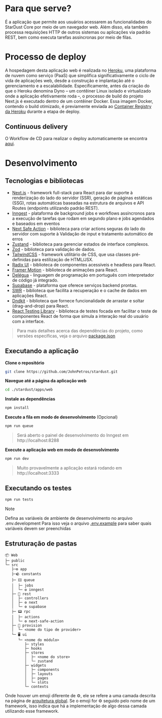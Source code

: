 # Para que serve?

É a aplicação que permite aos usuários acessarem as funcionalidades do StarDust Core por meio de um navegador web. Além disso, ela também processa requisições HTTP de outros sistemas ou aplicações via padrão REST, bem como executa tarefas assíncronas por meio de filas.

# Processo de deploy

A hospedagem desta aplicação web é realizada no [Heroku](https://www.heroku.com/), uma plataforma de nuvem como serviço (PaaS) que simplifica significativamente o ciclo de vida de aplicações web, desde a construção e implantação até o gerenciamento e a escalabilidade. Especificamente, antes da criação do que o Heroku denomina Dyno – um contêiner Linux isolado e virtualizado onde a aplicação efetivamente roda –, o processo de build do projeto Next.js é executado dentro de um contêiner Docker. Essa imagem Docker, contendo o build otimizado, é previamente enviada ao [Container Registry da Heroku](https://devcenter.heroku.com/articles/container-registry-and-runtime) durante a etapa de deploy.

## Continuous delivery

O Workflow de CD para realizar o deploy automaticamente se encontra [aqui](https://github.com/JohnPetros/stardust/blob/main/.github/workflows/web-app-cd.yaml).

# Desenvolvimento

## Tecnologias e bibliotecas

- [Next.js](https://nextjs.org/) - framework full-stack para React para dar suporte à renderização do lado do servidor (SSR), geração de páginas estáticas (SSG), rotas automáticas baseadas na estrutura de arquivos e API Routes (endpoints utilizando padrão REST).
- [Inngest](https://www.inngest.com/) - plataforma de background jobs e workflows assíncronos para a execução de tarefas que rodam em segundo plano e jobs agendados e baseados em eventos
- [Next Safe Action](https://next-safe-action.dev/) - biblioteca para criar actions seguras do lado do servidor com suporte à Validação de input e tratamento automático de erros
- [Zustand](https://zustand-demo.pmnd.rs/) - biblioteca para gerenciar estados de interface complexos.
- [Zod](https://zod.dev/) -  biblioteca para validação de dados.
- [TailwindCSS](https://tailwindcss.com/) - framework utilitário de CSS, que usa classes pré-definidas para estilização de HTML/JSX.
- [Radix UI](https://www.radix-ui.com/) - biblioteca de componentes acessíveis e headless para React.
- [Framer Motion](https://motion.dev/) - biblioteca de animações para React.
- [Delégua](https://github.com/DesignLiquido/delegua) - linguagem de programação em português com interpretador de código já integrado.
- [Supabase](https://supabase.com/) - plataforma que oferece serviços backend prontas.
- [SWR](https://swr.vercel.app/) - biblioteca que facilita a recuperação e o cache de dados em aplicações React.
- [Dndkit](https://dndkit.com/) - biblioteca que fornece funcionalidade de arrastar e soltar (drag-and-drop) para React.
- [React Testing Library](https://testing-library.com/docs/react-testing-library/intro/) - biblioteca de testes focada em facilitar o teste de componentes React de forma que simula a interação real do usuário com a interface.

> Para mais detalhes acerca das dependências do projeto, como versões específicas, veja o arquivo [package.json](https://github.com/JohnPetros/stardust/blob/main/apps/web/package.json)

## Executando a aplicação

**Clone o repositório**

```bash
git clone https://github.com/JohnPetros/stardust.git
```

**Navegue até a página da aplicação web**

```bash
cd ./stardust/apps/web
```

**Instale as dependências**

```bash
npm install
```

**Execute a fila em modo de desenvolvimento** (Opcional)

```bash
npm run queue
```

> Será aberto o painel de desenvolvimento do Inngest em http://localhost:8288

**Execute a aplicação web em modo de desenvolvimento**

```bash
npm run dev
```
 > Muito provavelmente a aplicação estará rodando em http://localhost:3333

## Executando os testes

```bash
npm run tests
```
> [!NOTE]
> Defina as variáveis de ambiente de desenvolvimento no arquivo .env.development
> Para isso veja o arquivo [.env.example](https://github.com/JohnPetros/stardust/blob/main/apps/web/.env.example) para saber quais variáveis devem ser preenchidas

## Estruturação de pastas

```
📦 Web
├─ public
└─ src
   ├─⚙️ app
   ├─🪨 constants
   ├─ 🎞️ queue
   │  ├─ jobs
   │  └─ ⚙️ inngest
   ├─ 🛜 rest
   │  ├─ controllers
   │  ├─ ⚙️ next
   │  └─ ⚙️ supabase
   ├─ 📟 rpc
   │  ├─ actions
   │  └─ ⚙️ next-safe-action
   ├─ 🧰 provision
   │  └─ <nome do tipo de provider>
   └─ 🖥️ ui
      └─ <nome do módulo>
         ├─ styles
         ├─ hooks
         ├─ stores
         │  ├─ <nome do store>
         │  └─ zustand
         ├─ widgets
         │  ├─ components
         │  ├─ layouts
         │  ├─ pages
         │  └─ slots
         └─ contexts
```

Onde houver um emoji diferente de ⚙️, ele se refere a uma camada descrita na página de [arquitetura global](https://github.com/JohnPetros/stardust/wiki/Arquitetura-global). Se o emoji for ⚙️ seguido pelo nome de um framework, isso indica que há a implementação de algo dessa camada utilizando esse framework.

